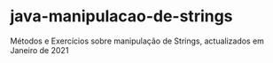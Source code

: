 # java-manipulacao-de-strings
 Métodos e Exercícios sobre manipulação de Strings, actualizados em Janeiro de 2021

